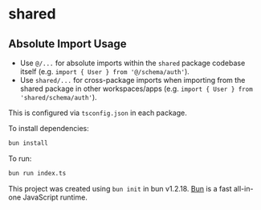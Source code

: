 # shared

## Absolute Import Usage

- Use `@/...` for absolute imports within the `shared` package codebase itself (e.g. `import { User } from '@/schema/auth'`).
- Use `shared/...` for cross-package imports when importing from the shared package in other workspaces/apps (e.g. `import { User } from 'shared/schema/auth'`).

This is configured via `tsconfig.json` in each package.

To install dependencies:

```bash
bun install
```

To run:

```bash
bun run index.ts
```

This project was created using `bun init` in bun v1.2.18. [Bun](https://bun.sh) is a fast all-in-one JavaScript runtime.
